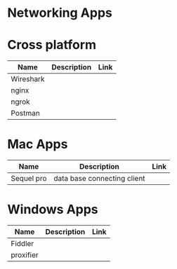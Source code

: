 # Networking Apps

# Cross platform
|Name|Description|Link|
|---|----|----|
|Wireshark|||
|nginx|||
|ngrok|||
|Postman|||

# Mac Apps
|Name|Description|Link|
|----|----|----|
|Sequel pro|data base connecting client||

# Windows Apps
|Name|Description|Link|
|----|----|----|
|Fiddler|||
|proxifier|||